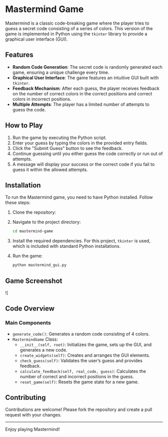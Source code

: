 # Mastermind Game

Mastermind is a classic code-breaking game where the player tries to guess a secret code consisting of a series of colors. This version of the game is implemented in Python using the `tkinter` library to provide a graphical user interface (GUI).

## Features

- **Random Code Generation**: The secret code is randomly generated each game, ensuring a unique challenge every time.
- **Graphical User Interface**: The game features an intuitive GUI built with `tkinter`.
- **Feedback Mechanism**: After each guess, the player receives feedback on the number of correct colors in the correct positions and correct colors in incorrect positions.
- **Multiple Attempts**: The player has a limited number of attempts to guess the code.

## How to Play

1. Run the game by executing the Python script.
2. Enter your guess by typing the colors in the provided entry fields.
3. Click the "Submit Guess" button to see the feedback.
4. Continue guessing until you either guess the code correctly or run out of attempts.
5. A message will display your success or the correct code if you fail to guess it within the allowed attempts.

## Installation

To run the Mastermind game, you need to have Python installed. Follow these steps:

1. Clone the repository:
    
2. Navigate to the project directory:
    ```sh
    cd mastermind-game
    ```
3. Install the required dependencies. For this project, `tkinter` is used, which is included with standard Python installations.

4. Run the game:
    ```sh
    python mastermind_gui.py
    ```

## Game Screenshot

![

## Code Overview

### Main Components

- `generate_code()`: Generates a random code consisting of 4 colors.
- `MastermindGame` Class:
  - `__init__(self, root)`: Initializes the game, sets up the GUI, and generates a new code.
  - `create_widgets(self)`: Creates and arranges the GUI elements.
  - `check_guess(self)`: Validates the user’s guess and provides feedback.
  - `calculate_feedback(self, real_code, guess)`: Calculates the number of correct and incorrect positions in the guess.
  - `reset_game(self)`: Resets the game state for a new game.

## Contributing

Contributions are welcome! Please fork the repository and create a pull request with your changes.

---

Enjoy playing Mastermind!
